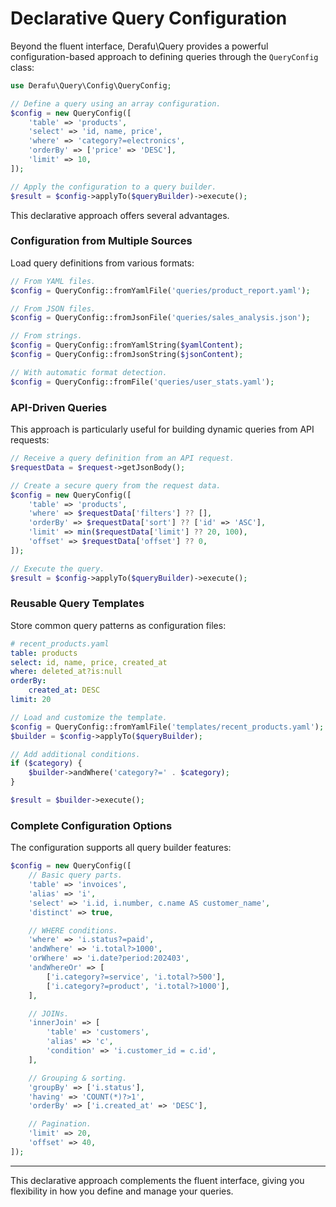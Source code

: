 # Declarative Query Configuration

Beyond the fluent interface, Derafu\Query provides a powerful configuration-based approach to defining queries through the `QueryConfig` class:

```php
use Derafu\Query\Config\QueryConfig;

// Define a query using an array configuration.
$config = new QueryConfig([
    'table' => 'products',
    'select' => 'id, name, price',
    'where' => 'category?=electronics',
    'orderBy' => ['price' => 'DESC'],
    'limit' => 10,
]);

// Apply the configuration to a query builder.
$result = $config->applyTo($queryBuilder)->execute();
```

This declarative approach offers several advantages.

### Configuration from Multiple Sources

Load query definitions from various formats:

```php
// From YAML files.
$config = QueryConfig::fromYamlFile('queries/product_report.yaml');

// From JSON files.
$config = QueryConfig::fromJsonFile('queries/sales_analysis.json');

// From strings.
$config = QueryConfig::fromYamlString($yamlContent);
$config = QueryConfig::fromJsonString($jsonContent);

// With automatic format detection.
$config = QueryConfig::fromFile('queries/user_stats.yaml');
```

### API-Driven Queries

This approach is particularly useful for building dynamic queries from API requests:

```php
// Receive a query definition from an API request.
$requestData = $request->getJsonBody();

// Create a secure query from the request data.
$config = new QueryConfig([
    'table' => 'products',
    'where' => $requestData['filters'] ?? [],
    'orderBy' => $requestData['sort'] ?? ['id' => 'ASC'],
    'limit' => min($requestData['limit'] ?? 20, 100),
    'offset' => $requestData['offset'] ?? 0,
]);

// Execute the query.
$result = $config->applyTo($queryBuilder)->execute();
```

### Reusable Query Templates

Store common query patterns as configuration files:

```yaml
# recent_products.yaml
table: products
select: id, name, price, created_at
where: deleted_at?is:null
orderBy:
    created_at: DESC
limit: 20
```

```php
// Load and customize the template.
$config = QueryConfig::fromYamlFile('templates/recent_products.yaml');
$builder = $config->applyTo($queryBuilder);

// Add additional conditions.
if ($category) {
    $builder->andWhere('category?=' . $category);
}

$result = $builder->execute();
```

### Complete Configuration Options

The configuration supports all query builder features:

```php
$config = new QueryConfig([
    // Basic query parts.
    'table' => 'invoices',
    'alias' => 'i',
    'select' => 'i.id, i.number, c.name AS customer_name',
    'distinct' => true,

    // WHERE conditions.
    'where' => 'i.status?=paid',
    'andWhere' => 'i.total?>1000',
    'orWhere' => 'i.date?period:202403',
    'andWhereOr' => [
        ['i.category?=service', 'i.total?>500'],
        ['i.category?=product', 'i.total?>1000'],
    ],

    // JOINs.
    'innerJoin' => [
        'table' => 'customers',
        'alias' => 'c',
        'condition' => 'i.customer_id = c.id',
    ],

    // Grouping & sorting.
    'groupBy' => ['i.status'],
    'having' => 'COUNT(*)?>1',
    'orderBy' => ['i.created_at' => 'DESC'],

    // Pagination.
    'limit' => 20,
    'offset' => 40,
]);
```

---

This declarative approach complements the fluent interface, giving you flexibility in how you define and manage your queries.
